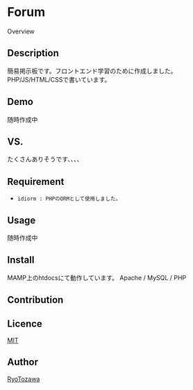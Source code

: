 Forum
====

Overview

## Description
簡易掲示板です。フロントエンド学習のために作成しました。
PHP/JS/HTML/CSSで書いています。
## Demo
随時作成中
## VS. 
たくさんありそうです、、、、
## Requirement
- `idiorm : PHPのORMとして使用しました。`
## Usage
随時作成中
## Install
MAMP上のhtdocsにて動作しています。
Apache / MySQL / PHP
## Contribution

## Licence

[MIT](https://github.com/tcnksm/tool/blob/master/LICENCE)

## Author

[RyoTozawa](https://github.com/RyoTozawa)
